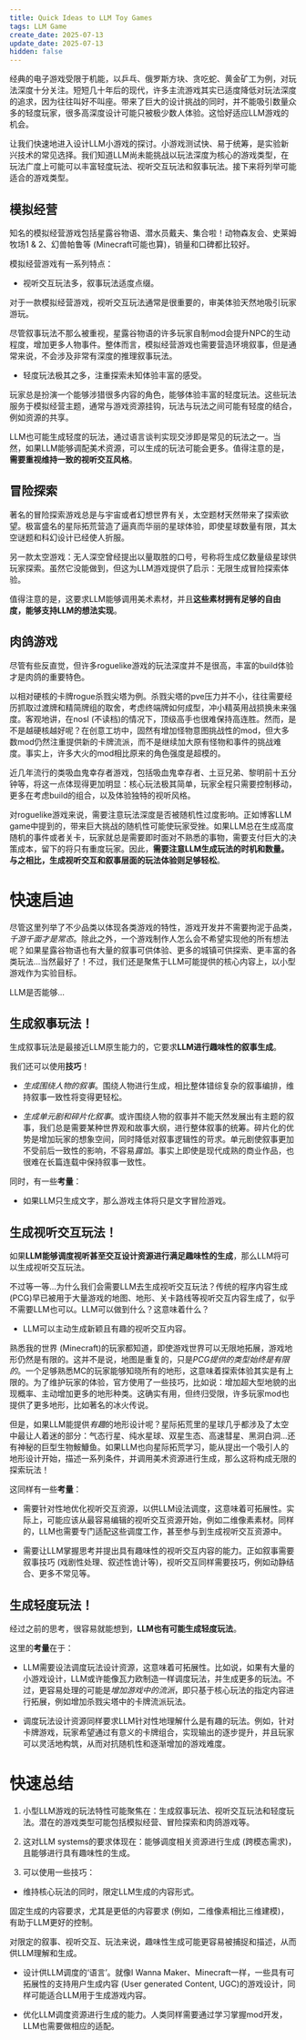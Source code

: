 ```yaml
---
title: Quick Ideas to LLM Toy Games
tags: LLM Game
create_date: 2025-07-13
update_date: 2025-07-13
hidden: false
---
```


经典的电子游戏受限于机能，以乒乓、俄罗斯方块、贪吃蛇、黄金矿工为例，对玩法深度十分关注。短短几十年后的现代，许多主流游戏其实已适度降低对玩法深度的追求，因为往往叫好不叫座。带来了巨大的设计挑战的同时，并不能吸引数量众多的轻度玩家，很多高深度设计可能只被极少数人体验。这恰好适应LLM游戏的机会。

让我们快速地进入设计LLM小游戏的探讨。小游戏测试快、易于统筹，是实验新兴技术的常见选择。我们知道LLM尚未能挑战以玩法深度为核心的游戏类型，在玩法广度上可能可以丰富轻度玩法、视听交互玩法和叙事玩法。接下来将列举可能适合的游戏类型。

## 模拟经营

知名的模拟经营游戏包括星露谷物语、潜水员戴夫、集合啦！动物森友会、史莱姆牧场1 & 2、幻兽帕鲁等 (Minecraft可能也算)，销量和口碑都比较好。

模拟经营游戏有一系列特点：

* 视听交互玩法多，叙事玩法适度点缀。

对于一款模拟经营游戏，视听交互玩法通常是很重要的，审美体验天然地吸引玩家游玩。

尽管叙事玩法不那么被重视，星露谷物语的许多玩家自制mod会提升NPC的生动程度，增加更多人物事件。整体而言，模拟经营游戏也需要营造环境叙事，但是通常来说，不会涉及非常有深度的推理叙事玩法。

* 轻度玩法极其之多，注重探索未知体验丰富的感受。

玩家总是扮演一个能够涉猎很多内容的角色，能够体验丰富的轻度玩法。这些玩法服务于模拟经营主题，通常与游戏资源挂钩，玩法与玩法之间可能有轻度的结合，例如资源的共享。

LLM也可能生成轻度的玩法，通过语言谈判实现交涉即是常见的玩法之一。当然，如果LLM能够调配美术资源，可以生成的玩法可能会更多。值得注意的是，**需要重视维持一致的视听交互风格**。

## 冒险探索

著名的冒险探索游戏总是与宇宙或者幻想世界有关，太空题材天然带来了探索欲望。极富盛名的星际拓荒营造了逼真而华丽的星球体验，即使星球数量有限，其太空谜题和科幻设计已经使人折服。

另一款太空游戏：无人深空曾经提出以量取胜的口号，号称将生成亿数量级星球供玩家探索。虽然它没能做到，但这为LLM游戏提供了启示：无限生成冒险探索体验。

值得注意的是，这要求LLM能够调用美术素材，并且**这些素材拥有足够的自由度，能够支持LLM的想法实现**。

## 肉鸽游戏

尽管有些反直觉，但许多roguelike游戏的玩法深度并不是很高，丰富的build体验才是肉鸽的重要特色。

以相对硬核的卡牌rogue杀戮尖塔为例。杀戮尖塔的pve压力并不小，往往需要经历抓取过渡牌和精简牌组的取舍，考虑终端牌如何成型，冲小精英用战损换未来强度。客观地讲，在nosl (不读档)的情况下，顶级高手也很难保持高连胜。然而，是不是越硬核越好呢？在创意工坊中，固然有增加怪物意图挑战性的mod，但大多数mod仍然注重提供新的卡牌流派，而不是继续加大原有怪物和事件的挑战难度。事实上，许多大火的mod相比原来的角色强度是超模的。

近几年流行的类吸血鬼幸存者游戏，包括吸血鬼幸存者、土豆兄弟、黎明前十五分钟等，将这一点体现得更加明显：核心玩法极其简单，玩家全程只需要控制移动，更多在考虑build的组合，以及体验独特的视听风格。

对roguelike游戏来说，需要注意玩法深度是否被随机性过度影响。正如博客LLM game中提到的，带来巨大挑战的随机性可能使玩家受挫。如果LLM总在生成高度随机的事件或者关卡，玩家就总是需要即时面对不熟悉的事物，需要支付巨大的决策成本，留下的将只有重度玩家。因此，**需要注意LLM生成玩法的时机和数量。与之相比，生成视听交互和叙事层面的玩法体验则足够轻松**。

# 快速启迪

尽管这里列举了不少品类以体现各类游戏的特性，游戏开发并不需要拘泥于品类，*千游千面才是常态*。除此之外，一个游戏制作人怎么会不希望实现他的所有想法呢？如果星露谷物语也有大量的叙事可供体验、更多的城镇可供探索、更丰富的各类玩法...当然最好了！不过，我们还是聚焦于LLM可能提供的核心内容上，以小型游戏作为实验目标。

LLM是否能够...

## 生成叙事玩法！

生成叙事玩法是最接近LLM原生能力的，它要求**LLM进行趣味性的叙事生成**。

我们还可以使用**技巧**！

* *生成围绕人物的叙事*。围绕人物进行生成，相比整体错综复杂的叙事编排，维持叙事一致性将变得更轻松。

* *生成单元剧和碎片化叙事*。或许围绕人物的叙事并不能天然发展出有主题的叙事，我们总是需要某种世界观和故事大纲，进行整体叙事的统筹。碎片化的优势是增加玩家的想象空间，同时降低对叙事逻辑性的苛求。单元剧使叙事更加不受前后一致性的影响，不容易*露馅*。事实上即使是现代成熟的商业作品，也很难在长篇连载中保持叙事一致性。

同时，有一些**考量**：

* 如果LLM只生成文字，那么游戏主体将只是文字冒险游戏。

## 生成视听交互玩法！

如果**LLM能够调度视听甚至交互设计资源进行满足趣味性的生成**，那么LLM将可以生成视听交互玩法。

不过等一等...为什么我们会需要LLM去生成视听交互玩法？传统的程序内容生成 (PCG)早已被用于大量游戏的地图、地形、关卡路线等视听交互内容生成了，似乎不需要LLM也可以。LLM可以做到什么？这意味着什么？

* LLM可以主动生成新颖且有趣的视听交互内容。

熟悉我的世界 (Minecraft)的玩家都知道，即使游戏世界可以无限地拓展，游戏地形仍然是有限的。这并不是说，地图是重复的，只是*PCG提供的类型始终是有限的*。一个足够熟悉MC的玩家能够知晓所有的地形，这意味着探索体验其实是有上限的。为了维护玩家的体验，官方使用了一些技巧，比如说：增加超大型地貌的出现概率、主动增加更多的地形种类。这确实有用，但终归受限，许多玩家mod也提供了更多地形，比如著名的冰火传说。

但是，如果LLM能提供*有趣*的地形设计呢？星际拓荒里的星球几乎都涉及了太空中最让人着迷的部分：气态行星、纯水星球、双星生态、高速彗星、黑洞白洞...还有神秘的巨型生物鮟鱇鱼。如果LLM也向星际拓荒学习，能从提出一个吸引人的地形设计开始，描述一系列条件，并调用美术资源进行生成，那么这将构成无限的探索玩法！

这同样有一些**考量**：

* 需要针对性地优化视听交互资源，以供LLM设法调度，这意味着可拓展性。实际上，可能应该从最容易编辑的视听交互资源开始，例如二维像素素材。同样的，LLM也需要专门适配这些调度工作，甚至参与到生成视听交互资源中。

* 需要让LLM掌握思考并提出具有趣味性的视听交互内容的能力。正如叙事需要叙事技巧 (戏剧性处理、叙述性诡计等)，视听交互同样需要技巧，例如动静结合、更多不常见等。

## 生成轻度玩法！

经过之前的思考，很容易就能想到，**LLM也有可能生成轻度玩法**。

这里的**考量**在于：

* LLM需要设法调度玩法设计资源，这意味着可拓展性。比如说，如果有大量的小游戏设计，LLM或许能像瓦力欧制造一样调度玩法，并生成更多的玩法。不过，更容易处理的可能是*增加游戏中的流派*，即只基于核心玩法的指定内容进行拓展，例如增加杀戮尖塔中的卡牌流派玩法。

* 调度玩法设计资源同样要求LLM针对性地理解什么是有趣的玩法。例如，针对卡牌游戏，玩家希望通过有意义的卡牌组合，实现输出的逐步提升，并且玩家可以灵活地构筑，从而对抗随机性和逐渐增加的游戏难度。

# 快速总结

1. 小型LLM游戏的玩法特性可能聚焦在：生成叙事玩法、视听交互玩法和轻度玩法。潜在的游戏类型可能包括模拟经营、冒险探索和肉鸽游戏等。

2. 这对LLM systems的要求体现在：能够调度相关资源进行生成 (跨模态需求)，且能够进行具有趣味性的生成。

3. 可以使用一些技巧：

* 维持核心玩法的同时，限定LLM生成的内容形式。

固定生成的内容要求，尤其是更低的内容要求 (例如，二维像素相比三维建模)，有助于LLM更好的控制。

对限定的叙事、视听交互、玩法来说，趣味性生成可能更容易被捕捉和描述，从而供LLM理解和生成。

* 设计供LLM调度的‘语言’。就像I Wanna Maker、Minecraft一样，一些具有可拓展性的支持用户生成内容 (User generated Content, UGC)的游戏设计，同样可能适合LLM用于生成游戏内容。

* 优化LLM调度资源进行生成的能力。人类同样需要通过学习掌握mod开发，LLM也需要做相应的适配。



